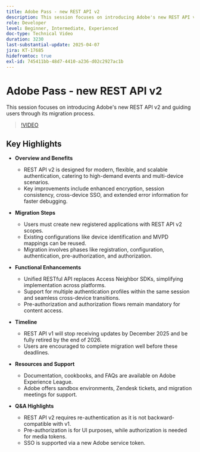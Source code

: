 ```yaml
---
title: Adobe Pass - new REST API v2
description: This session focuses on introducing Adobe's new REST API v2 and guiding users through its migration process.
role: Developer
level: Beginner, Intermediate, Experienced
doc-type: Technical Video
duration: 3230
last-substantial-update: 2025-04-07
jira: KT-17685
hidefromtoc: true
exl-id: 745411bb-48d7-4410-a236-d02c2927ac1b
---
```

# Adobe Pass - new REST API v2

This session focuses on introducing Adobe's new REST API v2 and guiding users through its migration process.

>[!VIDEO](https://video.tv.adobe.com/v/3457461/?learn=on&enablevpops)

## Key Highlights

* **Overview and Benefits**

  * REST API v2 is designed for modern, flexible, and scalable authentication, catering to high-demand events and multi-device scenarios.
  * Key improvements include enhanced encryption, session consistency, cross-device SSO, and extended error information for faster debugging.

* **Migration Steps**

  * Users must create new registered applications with REST API v2 scopes.
  * Existing configurations like device identification and MVPD mappings can be reused.
  * Migration involves phases like registration, configuration, authentication, pre-authorization, and authorization.

* **Functional Enhancements**

  * Unified RESTful API replaces Access Neighbor SDKs, simplifying implementation across platforms.
  * Support for multiple authentication profiles within the same session and seamless cross-device transitions.
  * Pre-authorization and authorization flows remain mandatory for content access.

* **Timeline**

  * REST API v1 will stop receiving updates by December 2025 and be fully retired by the end of 2026.
  * Users are encouraged to complete migration well before these deadlines.

* **Resources and Support**

  * Documentation, cookbooks, and FAQs are available on Adobe Experience League.
  * Adobe offers sandbox environments, Zendesk tickets, and migration meetings for support.

* **Q&A Highlights**

  * REST API v2 requires re-authentication as it is not backward-compatible with v1.
  * Pre-authorization is for UI purposes, while authorization is needed for media tokens.
  * SSO is supported via a new Adobe service token.
